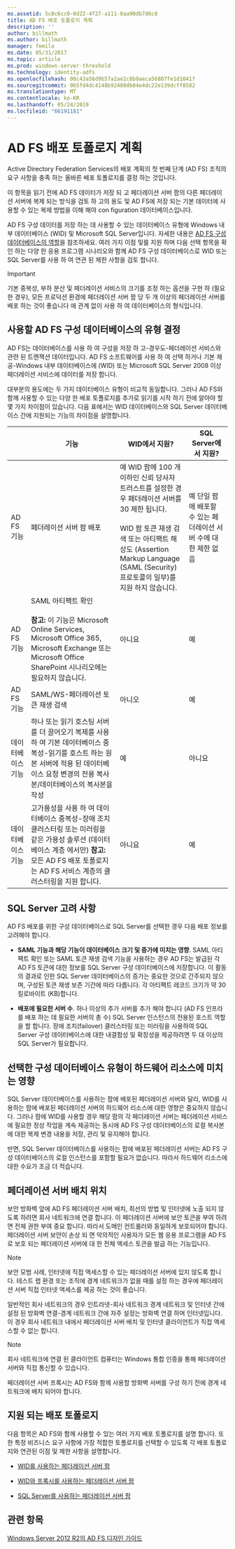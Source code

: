 ```yaml
---
ms.assetid: 5c8c6cc0-0d22-4f27-a111-0aa90db7d6c8
title: AD FS 배포 토폴로지 계획
description: ''
author: billmath
ms.author: billmath
manager: femila
ms.date: 05/31/2017
ms.topic: article
ms.prod: windows-server-threshold
ms.technology: identity-adfs
ms.openlocfilehash: 00c43a56d9b57a2ae2c8b9aeca56807fe1d1841f
ms.sourcegitcommit: 0b5fd4dc4148b92480db04e4dc22e139dcff8582
ms.translationtype: MT
ms.contentlocale: ko-KR
ms.lasthandoff: 05/24/2019
ms.locfileid: "66191181"
---
```

# <a name="plan-your-ad-fs-deployment-topology"></a>AD FS 배포 토폴로지 계획

Active Directory Federation Services의 배포 계획의 첫 번째 단계 \(AD FS\) 조직의 요구 사항을 충족 하는 올바른 배포 토폴로지를 결정 하는 것입니다.  
  
이 항목을 읽기 전에 AD FS 데이터가 저장 되 고 페더레이션 서버 팜의 다른 페더레이션 서버에 복제 되는 방식을 검토 하 고의 용도 및 AD FS에 저장 되는 기본 데이터에 사용할 수 있는 복제 방법을 이해 해야 con figuration 데이터베이스입니다.  
  
AD FS 구성 데이터를 저장 하는 데 사용할 수 있는 데이터베이스 유형에 Windows 내부 데이터베이스 \(WID\) 및 Microsoft SQL Server입니다. 자세한 내용은 [AD FS 구성 데이터베이스의 역할](../../ad-fs/technical-reference/The-Role-of-the-AD-FS-Configuration-Database.md)을 참조하세요. 여러 가지 이점 및를 지원 하며 다음 선택 항목을 확인 하는 다양 한 응용 프로그램 시나리오와 함께 AD FS 구성 데이터베이스로 WID 또는 SQL Server를 사용 하 여 연관 된 제한 사항을 검토 합니다.  
  
> [!IMPORTANT]  
> 기본 중복성, 부하 분산 및 페더레이션 서비스의 크기를 조정 하는 옵션을 구현 하 \(필요한 경우\), 모든 프로덕션 환경에 페더레이션 서버 팜 당 두 개 이상의 페더레이션 서버를 배포 하는 것이 좋습니다 에 관계 없이 사용 하 여 데이터베이스의 형식입니다.  
  
## <a name="determining-which-type-of-adfs-configuration-database-to-use"></a>사용할 AD FS 구성 데이터베이스의 유형 결정  
AD FS는 데이터베이스를 사용 하 여 구성을 저장 하 고-경우도-페더레이션 서비스와 관련 된 트랜잭션 데이터입니다. AD FS 소프트웨어를 사용 하 여 선택 하거나 기본 제공\-Windows 내부 데이터베이스에 \(WID\) 또는 Microsoft SQL Server 2008 이상 페더레이션 서비스에 데이터를 저장 합니다.  
  
대부분의 용도에는 두 가지 데이터베이스 유형이 비교적 동일합니다. 그러나 AD FS와 함께 사용할 수 있는 다양 한 배포 토폴로지를 추가로 읽기를 시작 하기 전에 알아야 할 몇 가지 차이점이 있습니다. 다음 표에서는 WID 데이터베이스와 SQL Server 데이터베이스 간에 지원되는 기능의 차이점을 설명합니다.  
  
||기능|WID에서 지원?|SQL Server에서 지원?
| --- | --- | --- |--- |
|AD FS 기능|페더레이션 서버 팜 배포|예 WID 팜에 100 개 이하인 신뢰 당사자 트러스트를 설정한 경우 페더레이션 서버를 30 제한 됩니다.</br></br>WID 팜 토큰 재생 검색 또는 아티팩트 해상도 (Assertion Markup Language (SAML (Security) 프로토콜의 일부)를 지원 하지 않습니다. |예 단일 팜에 배포할 수 있는 페더레이션 서버 수에 대한 제한 없음  
|AD FS 기능|SAML 아티팩트 확인 </br></br>**참고:** 이 기능은 Microsoft Online Services, Microsoft Office 365, Microsoft Exchange 또는 Microsoft Office SharePoint 시나리오에는 필요하지 않습니다.|아니요|예  
|AD FS 기능|SAML\/WS\-페더레이션 토큰 재생 검색|아니오|예  
|데이터베이스 기능|하나 또는 읽기 호스팅 서버를 더 끌어오기 복제를 사용 하 여 기본 데이터베이스 중복성\-읽기를 호스트 하는 원본 서버에 적용 된 데이터베이스 요청 변경의 전용 복사본\/데이터베이스의 복사본을 작성|예|아니요 
|데이터베이스 기능|고가용성을 사용 하 여 데이터베이스 중복성\-장애 조치 클러스터링 또는 미러링을 같은 가용성 솔루션 \(데이터베이스 계층 에서만\) **참고:** 모든 AD FS 배포 토폴로지는 AD FS 서비스 계층의 클러스터링을 지원 합니다.|아니요|예  

  
## <a name="sql-server-considerations"></a>SQL Server 고려 사항  
AD FS 배포를 위한 구성 데이터베이스로 SQL Server를 선택한 경우 다음 배포 정보를 고려해야 합니다.  
  
-   **SAML 기능과 해당 기능이 데이터베이스 크기 및 증가에 미치는 영향**. SAML 아티팩트 확인 또는 SAML 토큰 재생 검색 기능을 사용하는 경우 AD FS는 발급된 각 AD FS 토큰에 대한 정보를 SQL Server 구성 데이터베이스에 저장합니다. 이 활동의 결과로 인한 SQL Server 데이터베이스의 증가는 중요한 것으로 간주되지 않으며, 구성된 토큰 재생 보존 기간에 따라 다릅니다. 각 아티팩트 레코드 크기가 약 30 킬로바이트 \(KB\)합니다.  
  
-   **배포에 필요한 서버 수**. 하나 이상의 추가 서버를 추가 해야 합니다 \(AD FS 인프라를 배포 하는 데 필요한 서버의 총 수\) SQL Server 인스턴스의 전용된 호스트 역할을 할 합니다. 장애 조치(failover) 클러스터링 또는 미러링을 사용하여 SQL Server 구성 데이터베이스에 대한 내결함성 및 확장성을 제공하려면 두 대 이상의 SQL Server가 필요합니다.  
  
## <a name="how-the-configuration-database-type-you-select-may-impact-hardware-resources"></a>선택한 구성 데이터베이스 유형이 하드웨어 리소스에 미치는 영향  
SQL Server 데이터베이스를 사용하는 팜에 배포된 페더레이션 서버와 달리, WID를 사용하는 팜에 배포된 페더레이션 서버의 하드웨어 리소스에 대한 영향은 중요하지 않습니다. 그러나 팜에 WID를 사용할 경우 해당 팜의 각 페더레이션 서버는 페더레이션 서비스에 필요한 정상 작업을 계속 제공하는 동시에 AD FS 구성 데이터베이스의 로컬 복사본에 대한 복제 변경 내용을 저장, 관리 및 유지해야 합니다.  
  
반면, SQL Server 데이터베이스를 사용하는 팜에 배포된 페더레이션 서버는 AD FS 구성 데이터베이스의 로컬 인스턴스를 포함할 필요가 없습니다. 따라서 하드웨어 리소스에 대한 수요가 조금 더 적습니다.  
  
## <a name="BKMK_1"></a>페더레이션 서버 배치 위치  
보안 방화벽 앞에 AD FS 페더레이션 서버 배치, 최선의 방법 및 인터넷에 노출 되지 않도록 하려면 회사 네트워크에 연결 합니다. 이 페더레이션 서버에 보안 토큰을 부여 하려면 전체 권한 부여 중요 합니다. 따라서 도메인 컨트롤러와 동일하게 보호되어야 합니다. 페더레이션 서버 보안이 손상 되 면 악의적인 사용자가 모든 웹 응용 프로그램을 AD FS로 보호 되는 페더레이션 서버에 대 한 전체 액세스 토큰을 발급 하는 기능입니다.  
  
> [!NOTE]  
> 보안 모범 사례, 인터넷에 직접 액세스할 수 있는 페더레이션 서버에 있지 않도록 합니다. 테스트 랩 환경 또는 조직에 경계 네트워크가 없을 때를 설정 하는 경우에 페더레이션 서버 직접 인터넷 액세스를 제공 하는 것이 좋습니다.  
  
일반적인 회사 네트워크의 경우 인트라넷\-회사 네트워크 경계 네트워크 및 인터넷 간에 설정 된 방화벽 연결\-경계 네트워크 간에 자주 설정는 방화벽 연결 하며 인터넷입니다. 이 경우 회사 네트워크 내에서 페더레이션 서버 배치 및 인터넷 클라이언트가 직접 액세스할 수 없는 합니다.  
  
> [!NOTE]  
> 회사 네트워크에 연결 된 클라이언트 컴퓨터는 Windows 통합 인증을 통해 페더레이션 서버와 직접 통신할 수 있습니다.  
  
페더레이션 서버 프록시는 AD FS와 함께 사용할 방화벽 서버를 구성 하기 전에 경계 네트워크에 배치 되어야 합니다.  
  
## <a name="supported-deployment-topologies"></a>지원 되는 배포 토폴로지  
다음 항목은 AD FS와 함께 사용할 수 있는 여러 가지 배포 토폴로지를 설명 합니다. 또한 특정 비즈니스 요구 사항에 가장 적합한 토폴로지를 선택할 수 있도록 각 배포 토폴로지와 연관된 이점 및 제한 사항을 설명합니다.  
  
-   [WID를 사용하는 페더레이션 서버 팜](Federation-Server-Farm-Using-WID.md)  
  
-   [WID와 프록시를 사용하는 페더레이션 서버 팜](Federation-Server-Farm-Using-WID-and-Proxies.md)  
  
-   [SQL Server를 사용하는 페더레이션 서버 팜](Federation-Server-Farm-Using-SQL-Server.md)  
  
## <a name="see-also"></a>관련 항목  
[Windows Server 2012 R2의 AD FS 디자인 가이드](AD-FS-Design-Guide-in-Windows-Server-2012-R2.md)  
  

